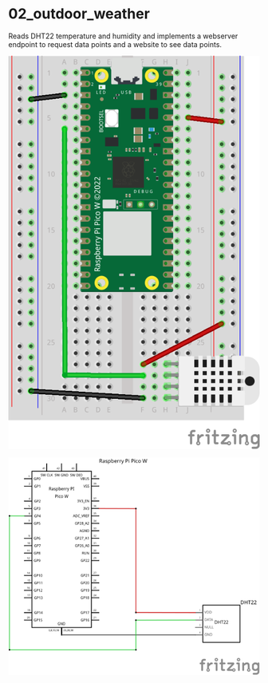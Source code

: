 # 02_outdoor_weather

Reads DHT22 temperature and humidity and implements a webserver endpoint to request data points and a website to see data points.

![Visualization breadboard](./res/breadboard_02_outdoor_weather.png)

![Visualization schema](./res/schema_02_outdoor_weather.svg)
